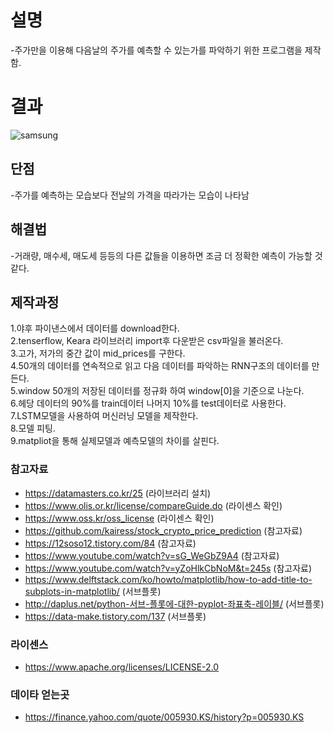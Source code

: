 # 설명
-주가만을 이용해 다음날의 주가를 예측할 수 있는가를 파악하기 위한 프로그램을 제작함.

# 결과
![samsung](/final_term_project.py/img/samsung.png)

## 단점
-주가를 예측하는 모습보다 전날의 가격을 따라가는 모습이 나타남

## 해결법
-거래량, 매수세, 매도세 등등의 다른 값들을 이용하면 조금 더 정확한 예측이 가능할 것 같다.

## 제작과정  
1.야후 파이낸스에서 데이터를 download한다.  
2.tenserflow, Keara 라이브러리 import후 다운받은 csv파일을 불러온다.  
3.고가, 저가의 중간 값이 mid_prices를 구한다.  
4.50개의 데이터를 연속적으로 읽고 다음 데이터를 파악하는 RNN구조의 데이터를 만든다.  
5.window 50개의 저장된 데이터를 정규화 하여 window[0]을 기준으로 나눈다.  
6.헤당 데이터의 90%를 train데이터 나머지 10%를 test데이터로 사용한다.  
7.LSTM모델을 사용하여 머신러닝 모델을 제작한다.  
8.모델 피팅.  
9.matpliot을 통해 실제모델과 예측모델의 차이를 살핀다.  
  

###  참고자료
 * https://datamasters.co.kr/25 (라이브러리 설치)
 * https://www.olis.or.kr/license/compareGuide.do (라이센스 확인)
 * https://www.oss.kr/oss_license (라이센스 확인)
 * https://github.com/kairess/stock_crypto_price_prediction (참고자료)
 * https://12soso12.tistory.com/84 (참고자료)
 * https://www.youtube.com/watch?v=sG_WeGbZ9A4 (참고자료)
 * https://www.youtube.com/watch?v=yZoHlkCbNoM&t=245s (참고자료)
 * https://www.delftstack.com/ko/howto/matplotlib/how-to-add-title-to-subplots-in-matplotlib/ (서브플롯)
 * http://daplus.net/python-서브-플롯에-대한-pyplot-좌표축-레이블/ (서브플롯)
 * https://data-make.tistory.com/137 (서브플롯)

### 라이센스
 * https://www.apache.org/licenses/LICENSE-2.0

### 데이타 얻는곳
 * https://finance.yahoo.com/quote/005930.KS/history?p=005930.KS
